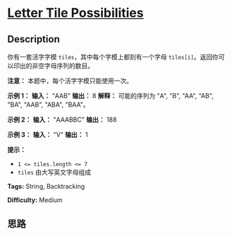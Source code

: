 # [Letter Tile Possibilities][title]

## Description

你有一套活字字模 `tiles`，其中每个字模上都刻有一个字母 `tiles[i]`。返回你可以印出的非空字母序列的数目。

**注意：** 本题中，每个活字字模只能使用一次。



**示例 1：**
            **输入：** "AAB"    **输出：** 8    **解释：** 可能的序列为 "A", "B", "AA", "AB", "BA", "AAB", "ABA", "BAA"。    

**示例 2：**
            **输入：** "AAABBC"    **输出：** 188    

**示例 3：**
            **输入：** "V"    **输出：** 1



**提示：**

  * `1 <= tiles.length <= 7`
  * `tiles` 由大写英文字母组成


**Tags:** String, Backtracking

**Difficulty:** Medium

## 思路

[title]: https://leetcode-cn.com/problems/letter-tile-possibilities

